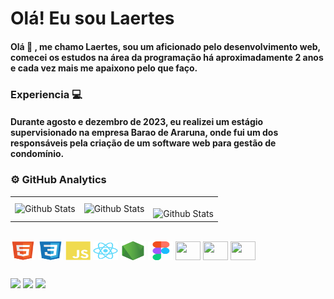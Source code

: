   # Olá! Eu sou Laertes
  #### Olá :wave: , me chamo Laertes, sou um aficionado pelo desenvolvimento web, comecei os estudos na área da programação há aproximadamente 2 anos e cada vez mais me apaixono pelo que faço.

  ### Experiencia :computer:
  #### Durante agosto e dezembro de 2023, eu realizei um estágio supervisionado na empresa Barao de Araruna, onde fui um dos responsáveis pela criação de um software web para gestão de condomínio.
### ⚙️ GitHub Analytics

<table>
  <tr>
    <td>
      <img
        align="left"
        src="https://github-readme-stats.vercel.app/api?username=Laertes1&theme=dark&hide_border=false&include_all_commits=true"
        alt="Github Stats"
      />
    </td>
    <td>
      <img
        align="left"
        src="https://github-readme-stats.vercel.app/api/top-langs/?username=Laertes1&theme=dark&hide_border=false&include_all_commits=true&count_private=true&layout=compact"
        alt="Github Stats"
      />
    </td>
    <td>
      <br />
      <img
        align="left"
        src="https://github-readme-streak-stats.herokuapp.com/?user=Laertes1&theme=dark&hide_border=false"
        alt="Github Stats"
      />
    </td>
  </tr>
</table>

<div style="display: inline_block"><br>
  <img align="center"  height="30" width="40" src="https://raw.githubusercontent.com/devicons/devicon/master/icons/html5/html5-original.svg">
 
  <img align="center" height="30" width="40" src="https://raw.githubusercontent.com/devicons/devicon/master/icons/css3/css3-original.svg">
  <img align="center" height="30" width="40" src="https://raw.githubusercontent.com/devicons/devicon/master/icons/javascript/javascript-plain.svg">

  <img align="center"  height="30" width="40" src="https://raw.githubusercontent.com/devicons/devicon/master/icons/react/react-original.svg">
  
  <img align="center" height="30" width="40" src="https://raw.githubusercontent.com/devicons/devicon/master/icons/nodejs/nodejs-original.svg"> 
        
  <img align="center" height="30" width="40" src="https://raw.githubusercontent.com/devicons/devicon/master/icons/figma/figma-original.svg">
  
  <img  align="center" height="30" width="40" src="https://cdn.jsdelivr.net/gh/devicons/devicon/icons/typescript/typescript-original.svg" />
  
  <img align="center" height="30" width="40" src="https://cdn.jsdelivr.net/gh/devicons/devicon/icons/mysql/mysql-original.svg" />
  
  <img align="center" height="30" width="40" src="https://cdn.jsdelivr.net/gh/devicons/devicon/icons/git/git-original.svg" />

  
   
          
          
          
                    
</div>

##

<div> 
  <a href="https://www.instagram.com/laertes.js/" target="_blank"><img src="https://img.shields.io/badge/-Instagram-%23E4405F?style=for-the-badge&logo=instagram&logoColor=white" target="_blank"></a>
  <a href = "mailto:laertes.angelo@gmail.com"><img src="https://img.shields.io/badge/-Gmail-ffffff?style=for-the-badge&logo=gmail&logoColor=rad" target="_blank"></a>
  <a href="https://www.linkedin.com/in/laertes-angelo-b5b618235/" target="_blank"><img src="https://img.shields.io/badge/-LinkedIn-%230077B5?style=for-the-badge&logo=linkedin&logoColor=white" target="_blank"></a> 

</div>
